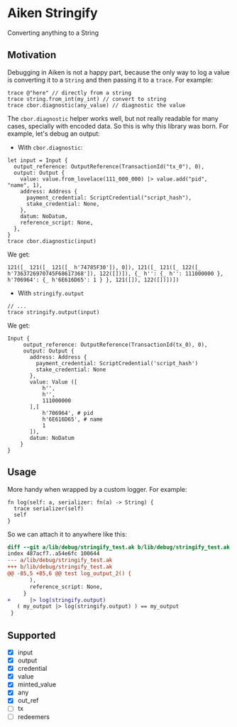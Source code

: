 # Aiken Stringify

Converting anything to a String

## Motivation

Debugging in Aiken is not a happy part, because the only way to log a value is converting it to a `String` and then passing it to a `trace`. For example:

```aiken
trace @"here" // directly from a string
trace string.from_int(my_int) // convert to string
trace cbor.diagnostic(any_value) // diagnostic the value
```

The `cbor.diagnostic` helper works well, but not really readable for many cases, specially with encoded data. So this is why this library was born. For example, let's debug an output:

- With `cbor.diagnostic`:

```aiken
let input = Input {
  output_reference: OutputReference(TransactionId("tx_0"), 0),
  output: Output {
    value: value.from_lovelace(111_000_000) |> value.add("pid", "name", 1),
    address: Address {
      payment_credential: ScriptCredential("script_hash"),
      stake_credential: None,
    },
    datum: NoDatum,
    reference_script: None,
  },
}
trace cbor.diagnostic(input)
```

We get:

```shell
121([_ 121([_ 121([_ h'74785F30']), 0]), 121([_ 121([_ 122([_ h'7363726970745F68617368']), 122([])]), {_ h'': {_ h'': 111000000 }, h'706964': {_ h'6E616D65': 1 } }, 121([]), 122([])])])
```

- With `stringify.output`

```aiken
// ...
trace stringify.output(input)
```

We get:

```shell
Input {
     output_reference: OutputReference(TransactionId(tx_0), 0),
     output: Output {
       address: Address {
         payment_credential: ScriptCredential('script_hash')
         stake_credential: None
       },
       value: Value ([
           h'',
           h'',
           111000000
       ],[
           h'706964', # pid
           h'6E616D65', # name
           1
       ]),
       datum: NoDatum
    }
}
```

## Usage

More handy when wrapped by a custom logger. For example:

```aiken
fn log(self: a, serializer: fn(a) -> String) {
  trace serializer(self)
  self
}
```

So we can attach it to anywhere like this:

```diff
diff --git a/lib/debug/stringify_test.ak b/lib/debug/stringify_test.ak
index 487acf7..a54e6fc 100644
--- a/lib/debug/stringify_test.ak
+++ b/lib/debug/stringify_test.ak
@@ -85,5 +85,6 @@ test log_output_2() {
       ),
       reference_script: None,
     }
+      |> log(stringify.output)
   ( my_output |> log(stringify.output) ) == my_output
 }
```

## Supported

- [x] input
- [x] output
- [x] credential
- [x] value
- [x] minted_value
- [x] any
- [x] out_ref
- [ ] tx
- [ ] redeemers
